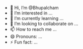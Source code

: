 - 👋 Hi, I’m @Bhupalcham
- 👀 I’m interested in ...
- 🌱 I’m currently learning ...
- 💞️ I’m looking to collaborate on ...
- 📫 How to reach me ...
- 😄 Pronouns: ...
- ⚡ Fun fact: ...

<!---
Bhupalcham/Bhupalcham is a ✨ special ✨ repository because its `README.md` (this file) appears on your GitHub profile.
You can click the Preview link to take a look at your changes.
--->
